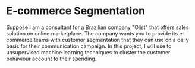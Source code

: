 # E-commerce Segmentation

Suppose I am a consultant for a Brazilian company "Olist" that offers sales solution on online marketplace. The company wants you to provide its e-commerce teams with customer segmentation that they can use on a daily basis for their communication campaign. In this project, I will use to unsupervised machine  learning techniques to cluster the customer behaviour account to their spending.
